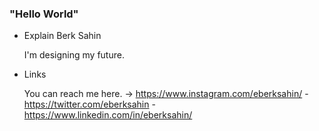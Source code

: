### "Hello World" 

- Explain Berk Sahin

    I'm designing my future.

- Links 

  You can reach me here. -> https://www.instagram.com/eberksahin/ - https://twitter.com/eberksahin - https://www.linkedin.com/in/eberksahin/

